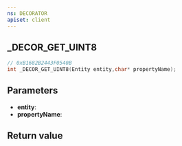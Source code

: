 ```yaml
---
ns: DECORATOR
apiset: client
---
```

## _DECOR_GET_UINT8

```c
// 0xB1682B2443F0540B
int _DECOR_GET_UINT8(Entity entity,char* propertyName);
```


## Parameters
* **entity**:
* **propertyName**:

## Return value